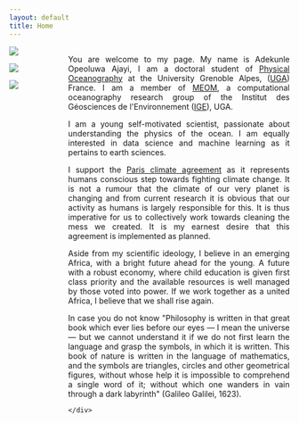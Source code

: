 ```yaml
---
layout: default
title: Home
---
```

<style type="text/css">
#wrap {
width:750px;
margin:0 auto;
}
#left_col {
float:left;
width:auto;height:auto;max-width: 20.0% ;
}
#right_col {
float:right;
width:auto;height:auto;max-width: 79.0% ;
}
</style>

<div style="display: flex;">

<div id="wrap">
    <div id="left_col">
    <img src="{{site.baseurl}}/img/AJ.jpeg" align="middle" style="width:auto;height:auto;max-width: 100.0% ;"> <br>
    <p></p>
    <img src="{{site.baseurl}}/img/Africa_1.jpeg" align="middle" style="width:auto;height:auto;max-width: 100.0% ;"> <br>
    <p></p>
    <a href="https://en.wikipedia.org/wiki/Climate_change" target="_blank"><img src="{{site.baseurl}}/img/climate_change.jpg" align="middle" style="width:auto;height:auto;max-width: 100.0% ;"> </a><br>
    </div>

<div id="right_col">
<p style='text-align: justify;'>
You are welcome to my page. My name is Adekunle Opeoluwa Ajayi, I am a doctoral student of <a href="https://en.wikipedia.org/wiki/Physical_oceanography" target="_blank">Physical Oceanography</a> at the University Grenoble Alpes, (<a href="http://www.univ-grenoble-alpes.fr/" target="_blank">UGA</a>) France. I am a member of <a href="http://meom-group.github.io/" target="_blank">MEOM</a>, a computational oceanography research group of the Institut des Géosciences de l'Environnement (<a href="http://www.ige-grenoble.fr/" target="_blank">IGE</a>), UGA.</p>

<p style='text-align: justify;'>
I am a young self-motivated scientist, passionate about understanding the physics of the ocean. I am equally interested in data science and machine learning as it pertains to earth sciences.</p>

<p style='text-align: justify;'>
I support the <a href="https://en.wikipedia.org/wiki/Paris_Agreement" target="_blank"> Paris climate agreement</a> as it represents humans conscious step towards fighting climate change. It is not a rumour that the climate of our very planet is changing and from current research it is obvious that our activity as humans is largely responsible for this. It is thus imperative for us to collectively work towards cleaning the mess we created. It is my earnest desire that this agreement is implemented as planned.</p>

<p style='text-align: justify;'>
Aside from my scientific ideology, I believe in an emerging Africa, with a bright future ahead for the young. A future with a robust economy, where child education is given first class priority and the available resources is well managed by those voted into power. If we work together as a united Africa, I believe that we shall rise again.</p>

<p style='text-align: justify;'>
In case you do not know "Philosophy is written in that great book which ever lies before our eyes — I mean the universe — but we cannot understand it if we do not first learn the language and grasp the symbols, in which it is written. This book of nature is written in the language of mathematics, and the symbols are triangles, circles and other geometrical figures, without whose help it is impossible to comprehend a single word of it; without which one wanders in vain through a dark labyrinth" (Galileo Galilei, 1623).
</p>

    
    </div>
 </div>
</div>



<!---

 -->







